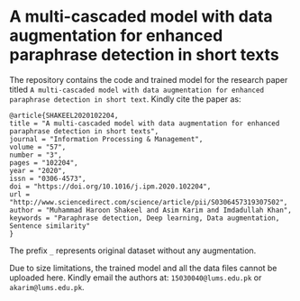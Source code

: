 # A multi-cascaded model with data augmentation for enhanced paraphrase detection in short texts
The repository contains the code and trained model for the research paper titled ``A multi-cascaded model with data augmentation for enhanced paraphrase detection in short text``. Kindly cite the paper as:

```
@article{SHAKEEL2020102204,
title = "A multi-cascaded model with data augmentation for enhanced paraphrase detection in short texts",
journal = "Information Processing & Management",
volume = "57",
number = "3",
pages = "102204",
year = "2020",
issn = "0306-4573",
doi = "https://doi.org/10.1016/j.ipm.2020.102204",
url = "http://www.sciencedirect.com/science/article/pii/S0306457319307502",
author = "Muhammad Haroon Shakeel and Asim Karim and Imdadullah Khan",
keywords = "Paraphrase detection, Deep learning, Data augmentation, Sentence similarity"
}
```
The prefix ``_`` represents original dataset without any augmentation.

Due to size limitations, the trained model and all the data files cannot be uploaded here. Kindly email the authors at: ``15030040@lums.edu.pk`` or ``akarim@lums.edu.pk``.


